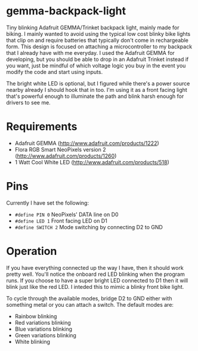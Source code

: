gemma-backpack-light
====================

Tiny blinking Adafruit GEMMA/Trinket backpack light, mainly made for biking. I mainly wanted to avoid using the typical low cost blinky bike lights that clip on and require batteries that typically don't come in rechargeable form. This design is focused on attaching a microcontroller to my backpack that I already have with me everyday. I used the Adafruit GEMMA for developing, but you should be able to drop in an Adafruit Trinket instead if you want, just be mindful of which voltage logic you buy in the event you modify the code and start using inputs.

The bright white LED is optional, but I figured while there's a power source nearby already I should hook that in too. I'm using it as a front facing light that's powerful enough to illuminate the path and blink harsh enough for drivers to see me.

# Requirements
* Adafruit GEMMA (http://www.adafruit.com/products/1222)
* Flora RGB Smart NeoPixels version 2 (http://www.adafruit.com/products/1260)
* 1 Watt Cool White LED (http://www.adafruit.com/products/518)

# Pins
Currently I have set the following:
* `#define PIN 0` NeoPixels' DATA line on D0
* `#define LED 1` Front facing LED on D1
* `#define SWITCH 2` Mode switching by connecting D2 to GND

# Operation
If you have everything connected up the way I have, then it should work pretty well. You'll notice the onboard red LED blinking when the program runs. If you choose to have a super bright LED connected to D1 then it will blink just like the red LED. I inteded this to mimic a blinky front bike light.

To cycle through the available modes, bridge D2 to GND either with something metal or you can attach a switch. The default modes are:
* Rainbow blinking
* Red variations blinking
* Blue variations blinking
* Green variations blinking
* White blinking

